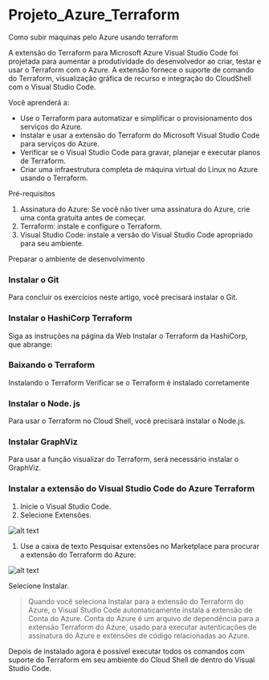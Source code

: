 # Projeto_Azure_Terraform
Como subir maquinas pelo Azure usando terraform


A extensão do Terraform para Microsoft Azure Visual Studio Code foi projetada para aumentar a produtividade do desenvolvedor ao criar, testar e usar o Terraform com o Azure. A extensão fornece o suporte de comando do Terraform, visualização gráfica de recurso e integração do CloudShell com o Visual Studio Code.

Você aprenderá a:

* Use o Terraform para automatizar e simplificar o provisionamento dos serviços do Azure.
* Instalar e usar a extensão do Terraform do Microsoft Visual Studio Code para serviços do Azure.
* Verificar se o Visual Studio Code para gravar, planejar e executar planos de Terraform.
* Criar uma infraestrutura completa de máquina virtual do Linux no Azure usando o Terraform.

Pré-requisitos
1. Assinatura do Azure: Se você não tiver uma assinatura do Azure, crie uma conta gratuita antes de começar.
1. Terraform: instale e configure o Terraform.
1. Visual Studio Code: instale a versão do Visual Studio Code apropriado para seu ambiente.

Preparar o ambiente de desenvolvimento

### Instalar o Git
Para concluir os exercícios neste artigo, você precisará instalar o Git.
### Instalar o HashiCorp Terraform
Siga as instruções na página da Web Instalar o Terraform da HashiCorp, que abrange:
### Baixando o Terraform
Instalando o Terraform
Verificar se o Terraform é instalado corretamente
### Instalar o Node. js
Para usar o Terraform no Cloud Shell, você precisará instalar o Node.js.
### Instalar GraphViz
Para usar a função visualizar do Terraform, será necessário instalar o GraphViz.
### Instalar a extensão do Visual Studio Code do Azure Terraform
1. Inicie o Visual Studio Code.
1. Selecione Extensões.

![alt text](https://user-images.githubusercontent.com/53921314/63644256-40365f80-c6bb-11e9-8ed5-060841bd219c.png)
1. Use a caixa de texto Pesquisar extensões no Marketplace para procurar a extensão do Terraform do Azure:

![alt text](https://user-images.githubusercontent.com/53921314/63644275-c8b50000-c6bb-11e9-8a60-5881bbe140d7.png)

Selecione Instalar.
> Quando você seleciona Instalar para a extensão do Terraform do Azure, o Visual Studio Code automaticamente instala a extensão de Conta do Azure. Conta do Azure é um arquivo de dependência para a extensão Terraform do Azure, usado para executar autenticações de assinatura do Azure e extensões de código relacionadas ao Azure.

Depois de instalado agora é possível executar todos os comandos com suporte do Terraform em seu ambiente do Cloud Shell de dentro do Visual Studio Code.












